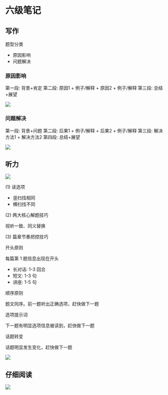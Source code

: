 # 六级笔记

## 写作

题型分类

- 原因影响
- 问题解决

### 原因影响

第一段: 背景+肯定
第二段: 原因1 + 例子/解释 + 原因2 + 例子/解释
第三段: 总结+展望

![](PasteImage/2023-06-15-15-34-43.png)

### 问题解决

第一段: 背景+问题
第二段: 后果1 + 例子/解释 + 后果2 + 例子/解释
第三段: 解决方法1 + 解决方法2
第四段: 总结+展望

![](PasteImage/2023-06-15-15-40-09.png)

## 听力

![](PasteImage/2023-06-15-15-47-03.png)

(1) 读选项

- 竖扫找相同
- 横扫找不同

(2) 两大核心解题技巧

视听一致、同义替换

(3) 篇章节奏把控技巧

开头原则

每篇第 1 题信息出现在开头

- 长对话: 1-3 回合
- 短文: 1-3 句
- 讲座: 1-5 句


顺序原则

题文同序。前一题听出正确选项，赶快做下一题

选项提示词

下一题有明显选项信息被读到，赶快做下一题

话题转变

话题明显发生变化，赶快做下一题

![](PasteImage/2023-06-15-22-59-55.png)

## 仔细阅读

![](PasteImage/2023-06-15-23-02-06.png)

